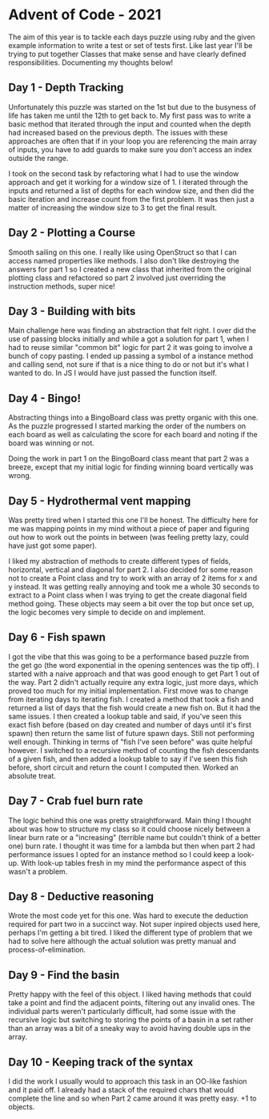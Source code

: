 # Advent of Code - 2021

The aim of this year is to tackle each days puzzle using ruby and the given example information to write a test or set of tests first. Like last year I'll be trying to put together Classes that make sense and have clearly defined responsibilities. Documenting my thoughts below!

## Day 1 - Depth Tracking
Unfortunately this puzzle was started on the 1st but due to the busyness of life has taken me until the 12th to get back to. My first pass was to write a basic method that iterated through the input and counted when the depth had increased based on the previous depth. The issues with these approaches are often that if in your loop you are referencing the main array of inputs, you have to add guards to make sure you don't access an index outside the range.

I took on the second task by refactoring what I had to use the window approach and get it working for a window size of 1. I iterated through the inputs and returned a list of depths for each window size, and then did the basic iteration and increase count from the first problem. It was then just a matter of increasing the window size to 3 to get the final result.

## Day 2 - Plotting a Course
Smooth sailing on this one. I really like using OpenStruct so that I can access named properties like methods. I also don't like destroying the answers for part 1 so I created a new class that inherited from the original plotting class and refactored so part 2 involved just overriding the instruction methods, super nice!

## Day 3 - Building with bits
Main challenge here was finding an abstraction that felt right. I over did the use of passing blocks initially and while a got a solution for part 1, when I had to reuse similar "common bit" logic for part 2 it was going to involve a bunch of copy pasting. I ended up passing a symbol of a instance method and calling send, not sure if that is a nice thing to do or not but it's what I wanted to do. In JS I would have just passed the function itself.

## Day 4 - Bingo!
Abstracting things into a BingoBoard class was pretty organic with this one. As the puzzle progressed I started marking the order of the numbers on each board as well as calculating the score for each board and noting if the board was winning or not.

Doing the work in part 1 on the BingoBoard class meant that part 2 was a breeze, except that my initial logic for finding winning board vertically was wrong.

## Day 5 - Hydrothermal vent mapping
Was pretty tired when I started this one I'll be honest. The difficulty here for me was mapping points in my mind without a piece of paper and figuring out how to work out the points in between (was feeling pretty lazy, could have just got some paper).

I liked my abstraction of methods to create different types of fields, horizontal, vertical and diagonal for part 2. I also decided for some reason not to create a Point class and try to work with an array of 2 items for x and y instead. It was getting really annoying and took me a whole 30 seconds to extract to a Point class when I was trying to get the create diagonal field method going. These objects may seem a bit over the top but once set up, the logic becomes very simple to decide on and implement.

## Day 6 - Fish spawn
I got the vibe that this was going to be a performance based puzzle from the get go (the word exponential in the opening sentences was the tip off). I started with a naive approach and that was good enough to get Part 1 out of the way. Part 2 didn't actually require any extra logic, just more days, which proved too much for my initial implementation.
First move was to change from iterating days to iterating fish. I created a method that took a fish and returned a list of days that the fish would create a new fish on. But it had the same issues. I then created a lookup table and said, if you've seen this exact fish before (based on day created and number of days until it's first spawn) then return the same list of future spawn days. Still not performing well enough.
Thinking in terms of "fish I've seen before" was quite helpful however. I switched to a recursive method of counting the fish descendants of a given fish, and then added a lookup table to say if I've seen this fish before, short circuit and return the count I computed then. Worked an absolute treat.

## Day 7 - Crab fuel burn rate
The logic behind this one was pretty straightforward. Main thing I thought about was how to structure my class so it could choose nicely between a linear burn rate or a "increasing" (terrible name but couldn't think of a better one) burn rate. I thought it was time for a lambda but then when part 2 had performance issues I opted for an instance method so I could keep a look-up.
With look-up tables fresh in my mind the performance aspect of this wasn't a problem.

## Day 8 - Deductive reasoning
Wrote the most code yet for this one. Was hard to execute the deduction required for part two in a succinct way. Not super inpired objects used here, perhaps I'm getting a bit tired. I liked the different type of problem that we had to solve here although the actual solution was pretty manual and process-of-elimination.

## Day 9 - Find the basin
Pretty happy with the feel of this object. I liked having methods that could take a point and find the adjacent points, filtering out any invalid ones. The individual parts weren't particularly difficult, had some issue with the recursive logic but switching to storing the points of a basin in a set rather than an array was a bit of a sneaky way to avoid having double ups in the array.

## Day 10 - Keeping track of the syntax
I did the work I usually would to approach this task in an OO-like fashion and it paid off. I already had a stack of the required chars that would complete the line and so when Part 2 came around it was pretty easy. +1 to objects.